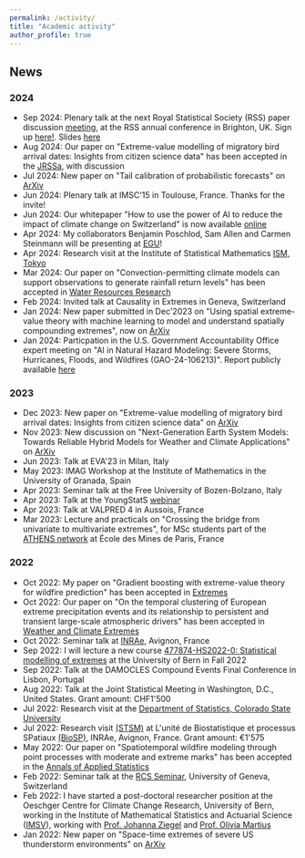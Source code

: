 ```yaml
---
permalink: /activity/
title: "Academic activity"
author_profile: true
---
```


News
------
### 2024
- Sep 2024: Plenary talk at the next Royal Statistical Society (RSS) paper discussion [meeting](https://rss.org.uk/training-events/events/discussion-papers/), at the RSS annual conference in Brighton, UK. Sign up [here!](https://rss.org.uk/training-events/events/events-2024/rss-events/rss-discussion-meeting-(in-person)/#eventoverview). Slides [here](http://kohrrelation.github.io/files/Koh_Opitz_RSS.pdf)
- Aug 2024: Our paper on "Extreme-value modelling of migratory bird arrival dates: Insights from citizen science data" has been accepted in the [JRSSa](https://academic.oup.com/jrsssa?login=false), with discussion
- Jul 2024: New paper on "Tail calibration of probabilistic forecasts" on [ArXiv](https://arxiv.org/abs/2407.03167) 
- Jun 2024: Plenary talk at IMSC'15 in Toulouse, France. Thanks for the invite! 
- Jun 2024: Our whitepaper "How to use the power of AI to reduce the impact of climate change on Switzerland" is now available [online](https://www.satw.ch/en/publications/how-to-use-the-power-of-ai-to-reduce-the-impact-of-climate-change-on-switzerland)
- Apr 2024: My collaborators Benjamin Poschlod, Sam Allen and Carmen Steinmann will be presenting at [EGU](https://www.egu24.eu)! 
- Apr 2024: Research visit at the Institute of Statistical Mathematics [ISM, Tokyo](https://www.ism.ac.jp)
- Mar 2024: Our paper on "Convection-permitting climate models can support observations to generate rainfall return levels" has been accepted in [Water Resources Research](https://agupubs.onlinelibrary.wiley.com/journal/19447973)
- Feb 2024: Invited talk at Causality in Extremes in Geneva, Switzerland
- Jan 2024: New paper submitted in Dec'2023 on "Using spatial extreme-value theory with machine learning to model and understand spatially compounding extremes", now on [ArXiv](https://arxiv.org/abs/2401.12195)
- Jan 2024: Particpation in the U.S. Government Accountability Office expert meeting on "AI in Natural Hazard Modeling: Severe Storms, Hurricanes, Floods, and Wildfires (GAO-24-106213)". Report publicly available [here](https://www.gao.gov/products/gao-24-106213)

### 2023
- Dec 2023: New paper on "Extreme-value modelling of migratory bird arrival dates: Insights from citizen science data" on [ArXiv](https://arxiv.org/abs/2312.01870)
- Nov 2023: New discussion on "Next-Generation Earth System Models: Towards Reliable Hybrid Models for Weather and Climate Applications" on [ArXiv](https://arxiv.org/abs/2311.13691)
- Jun 2023: Talk at EVA'23 in Milan, Italy
- May 2023: IMAG Workshop at the Institute of Mathematics in the University of Granada, Spain
- Apr 2023: Seminar talk at the Free University of Bozen-Bolzano, Italy
- Apr 2023: Talk at the YoungStatS [webinar](https://youngstats.github.io/post/2023/04/04/recent-advances-in-extreme-value-theory/)
- Apr 2023: Talk at VALPRED 4 in Aussois, France
- Mar 2023: Lecture and practicals on "Crossing the bridge from univariate to multivariate extremes", for MSc students part of the [ATHENS network](http://athensnetwork.eu/athens-programme.html) at École des Mines de Paris, France 

### 2022
- Oct 2022: My paper on "Gradient boosting with extreme-value theory for wildfire prediction" has been accepted in [Extremes](https://www.springer.com/journal/10687)
- Oct 2022: Our paper on "On the temporal clustering of European extreme precipitation events and its relationship to persistent and transient large-scale atmospheric drivers" has been accepted in [Weather and Climate Extremes](https://www.sciencedirect.com/journal/weather-and-climate-extremes)
- Oct 2022: Seminar talk at [INRAe](https://biosp.mathnum.inrae.fr/cafe-sciences), Avignon, France
- Sep 2022: I will lecture a new course [477874-HS2022-0: Statistical modelling of extremes](https://ilias.unibe.ch/goto_ilias3_unibe_crs_2404790.html) at the University of Bern in Fall 2022 
- Sep 2022: Talk at the DAMOCLES Compound Events Final Conference in Lisbon, Portugal
- Aug 2022: Talk at the Joint Statistical Meeting in Washington, D.C., United States. Grant amount: CHF1'500
- Jul 2022: Research visit at the [Department of Statistics, Colorado State University](https://statistics.colostate.edu/)
- Jul 2022: Research visit [(STSM)](http://damocles.compoundevents.org/stsm.php) at L'unité de Biostatistique et processus SPatiaux [(BioSP)](https://biosp.mathnum.inrae.fr/), INRAe, Avignon, France. Grant amount: €1'575
- May 2022: Our paper on "Spatiotemporal wildfire modeling through point processes with moderate and extreme marks" has been accepted in the [Annals of Applied Statistics](https://imstat.org/journals-and-publications/annals-of-applied-statistics/)
- Feb 2022: Seminar talk at the [RCS Seminar](https://www.unige.ch/gsem/en/research/seminars/rcs/), University of Geneva, Switzerland 
- Feb 2022: I have started a post-doctoral researcher position at the Oeschger Centre for Climate Change Research, University of Bern, working in the Institute of Mathematical Statistics and Actuarial Science ([IMSV](https://www.imsv.unibe.ch/about_us/staff/dr_koh_jonathan_boon_han/index_eng.html)), working with [Prof. Johanna Ziegel](https://www.imsv.unibe.ch/ueber_uns/personen/prof_dr_ziegel_johanna/index_ger.html) and [Prof. Olivia Martius](https://www.geography.unibe.ch/about_us/personen/prof_dr_romppainen_martius_olivia/index_eng.html)
- Jan 2022: New paper on "Space-time extremes of severe US thunderstorm environments" on [ArXiv](https://arxiv.org/abs/2201.05102) 





